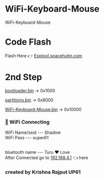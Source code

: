 # WiFi-Keyboard-Mouse
WiFi-Keyboard-Mouse

# Code Flash
Flash Here 👉 <a href="https://esptool.spacehuhn.com">Esptool.spacehuhn.com</a>
# 2nd Step
<a href="https://github.com/esp32king/WiFi-Keyboard-Mouse/raw/refs/heads/main/bootloader.bin">bootloader.bin</a> → 0x1000

<a href="https://github.com/esp32king/WiFi-Keyboard-Mouse/raw/refs/heads/main/bootloader.bin">partitions.bin</a> → 0x8000

<a href="https://github.com/esp32king/WiFi-Keyboard-Mouse/raw/refs/heads/main/WiFi-keyboard-mouse.bin">WiFi-Keyboard-Mouse.bin</a> → 0x10000

### 📡 WiFi Connecting
  WiFi Name/ssid --- Shadow
<br>WiFi Pass      --- super61</br>

<br>bluetooth name --- Turu ❤ Love</br>
After Connected go to <a href="http:192.168.4.1/">192.168.4.1</a> 👈 here

### created by Krishna Rajput UP61
